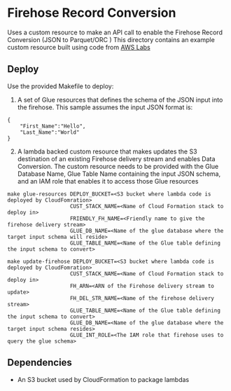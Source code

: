 # Firehose Record Conversion
Uses a custom resource to make an API call to enable the Firehose Record Conversion (JSON to Parquet/ORC )
This directory contains an example custom resource built using code from [AWS Labs](https://github.com/awslabs/aws-cloudformation-templates/tree/master/community/custom_resources/python_custom_resource_helper)

## Deploy
Use the provided Makefile to deploy:

1. A set of Glue resources that defines the schema of the JSON input into the firehose. This sample assumes the input JSON format is:
```
{
    "First_Name":"Hello",
    "Last_Name":"World"
}
```
2. A lambda backed custom resource that makes updates the S3 destination of an existing Firehose delivery stream and enables Data Conversion. The custom resource needs to be provided with the Glue Database Name, Glue Table Name containing the input JSON schema, and an IAM role that enables it to access those Glue resources

```Make
make glue-resources DEPLOY_BUCKET=<S3 bucket where lambda code is deployed by CloudFomration>
					CUST_STACK_NAME=<Name of Cloud Formation stack to deploy in>
					FRIENDLY_FH_NAME=<Friendly name to give the firehose delivery stream>
					GLUE_DB_NAME=<Name of the glue database where the target input schema will reside>
					GLUE_TABLE_NAME=<Name of the Glue table defining the input schema to convert>

make update-firehose DEPLOY_BUCKET=<S3 bucket where lambda code is deployed by CloudFomration>
					CUST_STACK_NAME=<Name of Cloud Formation stack to deploy in>
					FH_ARN=<ARN of the Firehose delivery stream to update>
					FH_DEL_STR_NAME=<Name of the firehose delivery stream>
					GLUE_TABLE_NAME=<Name of the Glue table defining the input schema to convert>
					GLUE_DB_NAME=<Name of the glue database where the target input schema resides>
					GLUE_INT_ROLE=<The IAM role that firehose uses to query the glue schema>
```

## Dependencies
- An S3 bucket used by CloudFormation to package lambdas